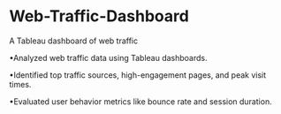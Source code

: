# Web-Traffic-Dashboard

A Tableau dashboard  of web traffic

•Analyzed web traffic data using Tableau dashboards.

•Identified top traffic sources, high-engagement pages, and peak visit times.

•Evaluated user behavior metrics like bounce rate and session duration.
